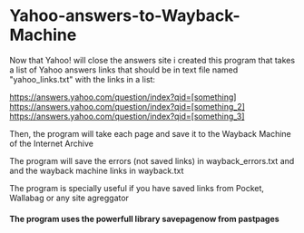 # Yahoo-answers-to-Wayback-Machine

Now that Yahoo! will close the answers site i created this program that takes a list of Yahoo answers links that should be in text file named "yahoo_links.txt" with the links in a list:  
  
 
https://answers.yahoo.com/question/index?qid=[something]  
https://answers.yahoo.com/question/index?qid=[something_2]  
https://answers.yahoo.com/question/index?qid=[something_3] 
  
  
   
Then, the program will take each page and save it to the Wayback Machine of the Internet Archive

The program will save the errors (not saved links) in wayback_errors.txt and and the wayback machine links in wayback.txt
 
The program is specially useful if you have saved links from Pocket, Wallabag or any site agreggator
 
#### The program uses the powerfull library savepagenow from pastpages
